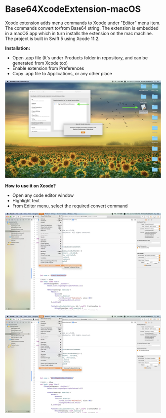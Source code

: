 # Base64XcodeExtension-macOS
Xcode extension adds menu commands to Xcode under "Editor" menu item. The commands convert to/from Base64 string. The extension is embedded in a macOS app which in turn installs the extension on the mac machine. The project is built in Swift 5 using Xcode 11.2.

**Installation:**
* Open .app file (It's under Products folder in repository, and can be generated from Xcode too)
* Enable extension from Preferences
* Copy .app file to Applications, or any other place

![Installation](https://github.com/ahmedabdelkarim/Base64XcodeExtension-macOS/blob/master/Screenshots/installation.jpg)


**How to use it on Xcode?**
* Open any code editor window
* Highlight text
* From Editor menu, select the required convert command

![Convert to Base64 string](https://github.com/ahmedabdelkarim/Base64XcodeExtension-macOS/blob/master/Screenshots/convert%20to%20base64.jpg)

![Convert to normal string](https://github.com/ahmedabdelkarim/Base64XcodeExtension-macOS/blob/master/Screenshots/convert%20to%20normal%20string.jpg)
